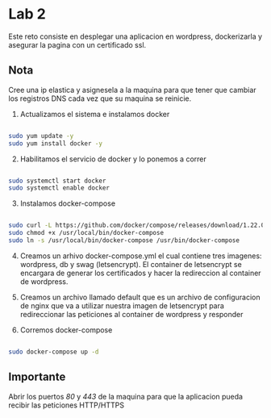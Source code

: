 # Lab 2

Este reto consiste en desplegar una aplicacion en wordpress, dockerizarla y asegurar la pagina con un certificado ssl.

## Nota

Cree una ip elastica y asignesela a la maquina para que tener que cambiar los registros DNS cada vez que su maquina se reinicie.

1. Actualizamos el sistema e instalamos docker

```bash

sudo yum update -y 
sudo yum install docker -y

```

2. Habilitamos el servicio de docker y lo ponemos a correr


```bash

sudo systemctl start docker
sudo systemctl enable docker
```


3. Instalamos docker-compose

```bash

sudo curl -L https://github.com/docker/compose/releases/download/1.22.0/docker-compose-$(uname -s)-$(uname -m) -o /usr/local/bin/docker-compose
sudo chmod +x /usr/local/bin/docker-compose
sudo ln -s /usr/local/bin/docker-compose /usr/bin/docker-compose

```

4. Creamos un arhivo docker-compose.yml el cual contiene tres imagenes: wordpress, db y swag (letsencrypt). El container de letsencrypt se encargara de generar
los certificados y hacer la redireccion al container de wordpress.

5. Creamos un archivo llamado default que es un archivo de configuracion de nginx que va a utilizar nuestra imagen de letsencrypt para
redireccionar las peticiones al container de wordpress y responder


6. Corremos docker-compose

```bash

sudo docker-compose up -d

```

## Importante

Abrir los puertos *80* y *443* de la maquina para que la aplicacion pueda recibir las peticiones HTTP/HTTPS
